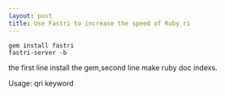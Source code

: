```yaml
---
layout: post
title: Use Fastri to increase the speed of Ruby ri
---
```


<pre><code>gem install fastri
fastri-server -b</code></pre>
the first line install the gem,second line make ruby doc indexs.

Usage: qri keyword
